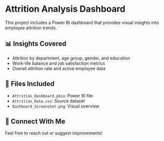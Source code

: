 # Attrition Analysis Dashboard

This project includes a Power BI dashboard that provides visual insights into employee attrition trends.

## 📊 Insights Covered
- Attrition by department, age group, gender, and education
- Work-life balance and job satisfaction metrics
- Overall attrition rate and active employee data

## 📁 Files Included
- `Attrition_Dashboard.pbix`: Power BI file
- `Attrition_Data.csv`: Source dataset
- `Dashboard_Screenshot.png`: Visual overview

## 🔗 Connect With Me
Feel free to reach out or suggest improvements!

